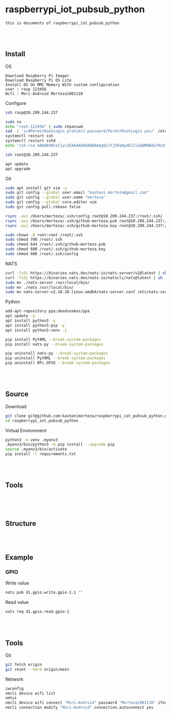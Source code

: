 <!--------------------------------------------------------------------------------- Description -->
# raspberrypi_iot_pubsub_python
    this is documents of raspberrypi_iot_pubsub_python

<!--------------------------------------------------------------------------------- Install -->
<br><br>

## Install

<!-------------------------- OS -->
OS
```
Download Raspberry Pi Imager
Download Raspberry Pi OS Lite
Install OS On MMC Memory With custom configuration
user : rasp 123456
Wifi : Mori-Android Morteza1001110
```
<!-------------------------- Configure -->
Configure
```bash
ssh rasp@10.209.244.237
```
```bash
sudo su -
echo "root:123456" | sudo chpasswd
sed -i 's/#PermitRootLogin prohibit-password/PermitRootLogin yes/' /etc/ssh/sshd_config
systemctl restart ssh
systemctl restart sshd
echo "ssh-rsa AAAAB3NzaC1yc2EAAAADAQABAAAAgQCvYjhRa8pdECIlwQQM8BdxY9zd7+fmA2kLBgppAf8phOR/GZ8AfpzxCduk2iKFktjVQteIKuczXefN4DPeM76M1HG8eZ9BoDiQwIzT/nNuLu19FsY8PexJznhXT3uOwORpoVNrEy6nKsESvUQYlebtiS9ZkmTO2gSjADC3wwSWbw== root@laptop" > /root/.ssh/authorized_keys
```
```bash
ssh root@10.209.244.237
```
```bash
apt update
apt upgrade
```
<!-------------------------- Git -->
Git
```bash
sudo apt install git vim -y
sudo git config --global user.email "kashani.morteza@gmail.com"
sudo git config --global user.name "morteza"
sudo git config --global core.editor vim
sudo git config pull.rebase false
```
```bash
rsync -avz /Users/morteza/.ssh/config root@10.209.244.237:/root/.ssh/
rsync -avz /Users/morteza/.ssh/github-morteza.pub root@10.209.244.237:/root/.ssh/
rsync -avz /Users/morteza/.ssh/github-morteza.key root@10.209.244.237:/root/.ssh/
```
```bash
sudo chown -R root:root /root/.ssh
sudo chmod 700 /root/.ssh
sudo chmod 644 /root/.ssh/github-morteza.pub
sudo chmod 600 /root/.ssh/github-morteza.key
sudo chmod 600 /root/.ssh/config
```
<!-------------------------- NATS -->
NATS
```bash
curl -fsSL https://binaries.nats.dev/nats-io/nats-server/v2@latest | sh
curl -fsSL https://binaries.nats.dev/nats-io/natscli/nats@latest | sh
sudo mv ./nats-server /usr/local/bin/
sudo mv ./nats /usr/local/bin/
sudo mv nats-server-v2.10.20-linux-amd64/nats-server.conf /etc/nats-server.conf
```
<!-------------------------- Python -->
Python 
```bash
add-apt-repository ppa:deadsnakes/ppa
apt update -y
apt install python3 -y
apt install python3-pip -y
apt install python3-venv -y
```
```bash
pip install PyYAML --break-system-packages
pip install nats-py --break-system-packages
```
```bash
pip uninstall nats-py --break-system-packages
pip uninstall PyYAML --break-system-packages
pip uninstall RPi.GPIO --break-system-packages
```



<!--------------------------------------------------------------------------------- Source -->
<br><br>

## Source 
Download
```bash
git clone git@github.com:kashanimorteza/raspberrypi_iot_pubsub_python.git
cd raspberrypi_iot_pubsub_python
```
Virtual Environment
```bash
python3 -m venv .myenv3
.myenv3/bin/python3 -m pip install --upgrade pip  
source .myenv3/bin/activate
pip install -r requirements.txt  
```




<!--------------------------------------------------------------------------------- Tools -->
<br><br>

## Tools 
```bash
```

<!--------------------------------------------------------------------------------- Structure -->
<br><br>

## Structure 


<!--------------------------------------------------------------------------------- Example -->
<br><br>

## Example
### GPIO
Write value
```bash
nats pub d1.gpio.write.gpio-1.1 ""
```
Read value
```bash
nats req d1.gpio.read.gpio-1
```


<!--------------------------------------------------------------------------------- Tools -->
<br><br>

## Tools 
<!-------------------------- Git -->
Git
```bash
git fetch origin
git reset --hard origin/main
```
<!-------------------------- Network -->
Network
```bash
iwconfig
nmcli device wifi list
nmtui
nmcli device wifi connect "Mori-Android" password "Morteza1001110" ifname wlan0
nmcli connection modify "Mori-Android" connection.autoconnect yes
```